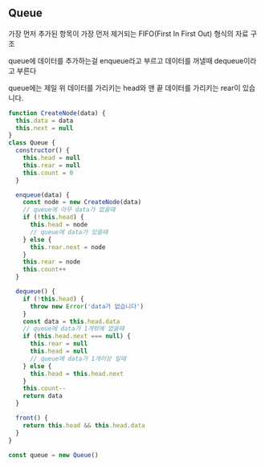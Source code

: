 ## Queue

가장 먼저 추가된 항목이 가장 먼저 제거되는 FIFO(First In First Out) 형식의 자료 구조

queue에 데이터를 추가하는걸 enqueue라고 부르고 데이터를 꺼낼때 dequeue이라고 부른다

queue에는 제일 위 데이터를 가리키는 head와 맨 끝 데이터를 가리키는 rear이 있습니다.

```javascript
function CreateNode(data) {
  this.data = data
  this.next = null
}
class Queue {
  constructor() {
    this.head = null
    this.rear = null
    this.count = 0
  }

  enqueue(data) {
    const node = new CreateNode(data)
    // queue에 아무 data가 없을때
    if (!this.head) {
      this.head = node
      // queue에 data가 있을때
    } else {
      this.rear.next = node
    }
    this.rear = node
    this.count++
  }

  dequeue() {
    if (!this.head) {
      throw new Error('data가 없습니다')
    }
    const data = this.head.data
    // queue에 data가 1개밖에 없을때
    if (this.head.next === null) {
      this.rear = null
      this.head = null
      // queue에 data가 1개이상 일때
    } else {
      this.head = this.head.next
    }
    this.count--
    return data
  }

  front() {
    return this.head && this.head.data
  }
}

const queue = new Queue()
```
